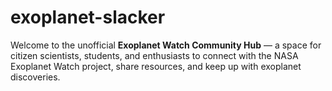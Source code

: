 # exoplanet-slacker
Welcome to the unofficial **Exoplanet Watch Community Hub** — a space for citizen scientists, students, and enthusiasts to connect with the NASA Exoplanet Watch project, share resources, and keep up with exoplanet discoveries.
